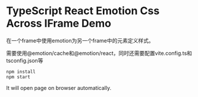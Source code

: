 TypeScript React Emotion Css Across IFrame Demo
=================================

在一个frame中使用emotion为另一个frame中的元素定义样式。

需要使用@emotion/cache和@emotion/react，同时还需要配置vite.config.ts和tsconfig.json等

```
npm install
npm start
```

It will open page on browser automatically.

